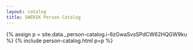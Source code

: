 ```yaml
---
layout: catalog
title: SWERIK Person Catalog
---
```

{% assign p = site.data._person-catalog.i-6zGwaSvsSPdCW62HQGW9ku %}
{% include person-catalog.html p=p %}

